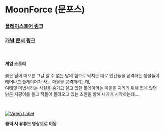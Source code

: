 # MoonForce (문포스)   

### [플레이스토어 링크](https://play.google.com/store/apps/details?id=com.SDGameCompany.BamSurLike&hl=ko-KR)
### [개발 문서 링크](https://www.notion.so/MoonForce-0fdbcdf3a2654f0db41129e46a909cd1)
</br>

#### 게임 스토리
붉은 달이 떠오른 그날 알 수 없는 달의 힘으로 닥치는 대로 인간들을 공격하는 생물들이 태어나고 플레이어가 사는 마을을 공격하려는데, </br>
여태껏 마법사라는 사실을 숨기고 살고 있던 플레이어는 마을을 지키기 위해 집에 있던 낡은 지팡이를 들고 적들이 몰려오고 있는 초원을 향해 나가기 시작하는데....

</br>

[![Video Label](http://img.youtube.com/vi/Cd6flVCbD10/0.jpg)](https://www.youtube.com/watch?v=Cd6flVCbD10) 
</br>

<strong>클릭 시 유튜브 영상으로 이동</strong>

